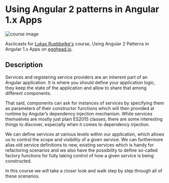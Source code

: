 # Using Angular 2 patterns in Angular 1.x Apps

![course image](https://d2eip9sf3oo6c2.cloudfront.net/series/square_covers/000/000/189/full/EGH_AngularServicesDI-2.png)

Asciicasts for [Lukas Ruebbelke's](https://github.com/simpulton) course, Using Angular 2 Patterns in Angular 1.x Apps on [egghead.io](https://egghead.io/courses/angular-service-injection-with-the-dependency-injector-di).

## Description

Services and registering service providers are an inherent part of an Angular application. It is where you should define your application logic, they keep the state of the application and allow to share that among different components.

That said, components can ask for instances of services by specifying them as parameters of their constructor functions which will then provided at runtime by Angular’s dependency injection mechanism. While services themselves are mostly just plain ES2015 classes, there are some interesting things to discover, especially when it comes to dependency injection.

We can define services at various levels within our application, which allows us to control the scope and visibility of a given service. We can furthermore alias old service definitions to new, existing services which is handy for refactoring scenarios and we also have the possibility to define so-called factory functions for fully taking control of how a given service is being constructed.

In this course we will take a closer look and walk step by step through all of these scenarios.